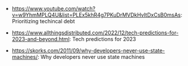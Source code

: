 - https://www.youtube.com/watch?v=w9YhmMPLQ4U&list=PLEx5khR4g7PKuDrMVDkHvItDxCsB0msAs: Prioritizing techincal debt 

- https://www.allthingsdistributed.com/2022/12/tech-predictions-for-2023-and-beyond.html: Tech predictions for 2023 

- https://skorks.com/2011/09/why-developers-never-use-state-machines/: Why developers never use state machines 

